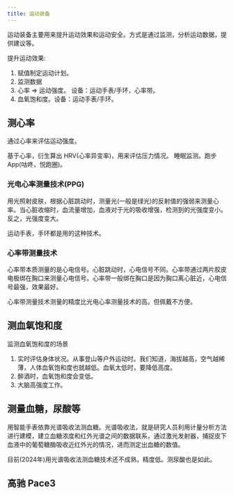 ```yaml
---
title: 运动装备
---
```


运动装备主要用来提升运动效果和运动安全。方式是通过监测，分析运动数据，提供建议等。

提升运动效果:
1. 赋值制定运动计划。
2. 监测数据
  1. 心率 => 运动强度。 设备：运动手表/手环，心率带。
  2. 血氧饱和度。设备：运动手表/手环。

## 测心率
通过心率来评估运动强度。

基于心率，衍生算出 HRV(心率异变率)，用来评估压力情况。 睡眠监测。跑步 App(咕咚，悦跑圈)。

### 光电心率测量技术(PPG)
用光照射皮肤，根据心脏跳动时，测量光(一般是绿光)的反射值的强弱来测量心率。当心脏收缩时，血流量增加，血液对于光的吸收增强，检测到的光强度变小。反之，光强度变大。

运动手表，手环都是用的这种技术。

### 心率带测量技术
心率带本质测量的是心电信号。心脏跳动时，心电信号不同。心率带通过两片胶皮电极绑在胸口来测量心电信号。心率带一般绑在胸口是因为胸口离心脏近，心电信号最强，效果最好。

心率带测量技术测量的精度比光电心率测量技术的高。但佩戴不方便。

## 测血氧饱和度
监测血氧饱和度的场景
1. 实时评估身体状况。从事登山等户外运动时。我们知道，海拔越高，空气越稀薄，人体血氧饱和度也就越低。血氧太低时，要降低高度。
2. 醉酒时，血氧饱和度会变低。
3. 大脑高强度工作。

## 测量血糖，尿酸等
用智能手表依靠光谱吸收法测血糖。光谱吸收法，就是研究人员利用计量分析方法进行建模，建立血糖浓度和红外光谱之间的数据联系，通过激光发射器，捕捉皮下血液中的葡萄糖酶吸收近红外光的情况，进而测定出血糖的数值。

目前(2024年)用光谱吸收法测血糖技术还不成熟，精度低。测尿酸也是如此。

## 高驰 Pace3